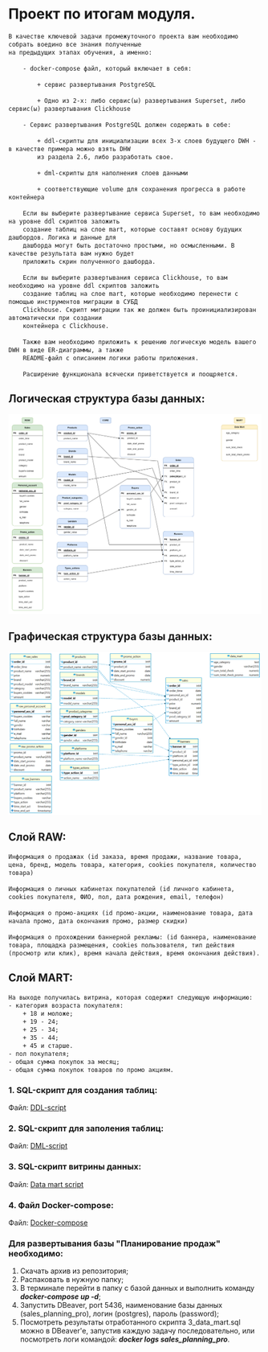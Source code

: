 # Проект по итогам модуля.

```
В качестве ключевой задачи промежуточного проекта вам необходимо собрать воедино все знания полученные 
на предыдущих этапах обучения, а именно:

    - docker-compose файл, который включает в себя:

        + сервис развертывания PostgreSQL

        + Одно из 2-х: либо сервис(ы) развертывания Superset, либо сервис(ы) развертывания Clickhouse

    - Сервис развертывания PostgreSQL должен содержать в себе:

        + ddl-скрипты для инициализации всех 3-х слоев будущего DWH - в качестве примера можно взять DHW 
        из раздела 2.6, либо разработать свое.

        + dml-скрипты для наполнения слоев данными

        + соответствующие volume для сохранения прогресса в работе контейнера

    Если вы выберите развертывание сервиса Superset, то вам необходимо на уровне ddl скриптов заложить 
    создание таблиц на слое mart, которые составят основу будущих дашбордов. Логика и данные для 
    дашборда могут быть достаточно простыми, но осмысленными. В качестве результата вам нужно будет 
    приложить скрин полученного дашборда.

    Если вы выберите развертывания сервиса Clickhouse, то вам необходимо на уровне ddl скриптов заложить 
    создание таблиц на слое mart, которые необходимо перенести с помощью инструментов миграции в СУБД 
    Clickhouse. Скрипт миграции так же должен быть проинициализирован автоматически при создании 
    контейнера с Clickhouse.

    Также вам необходимо приложить к решению логическую модель вашего DWH в виде ER-диаграммы, а также 
    README-файл с описанием логики работы приложения.

    Расширение функционала всячески приветствуется и поощряется. 
```

## Логическая структура базы данных:

![ER_logics](./ER_diagrams/ER_2.9_DWH_PRO.png)

## Графическая структура базы данных:

![ER_graphics](./ER_diagrams/sales%20-%20public.png)

## Слой RAW: 
    Информация о продажах (id заказа, время продажи, название товара, цена, бренд, модель товара, категория, cookies покупателя, количество товара)

    Информация о личных кабинетах покупателей (id личного кабинета, cookies покупателя, ФИО, пол, дата рождения, email, телефон)

    Информация о промо-акциях (id промо-акции, наименование товара, дата начала промо, дата окончания промо, размер скидки)

    Информация о прохождении баннерной рекламы: (id баннера, наименование товара, площадка размещения, cookies пользователя, тип действия (просмотр или клик), время начала действия, время окончания действия).

## Слой MART:
    На выходе получилась витрина, которая содержит следующую информацию: 
    - категория возраста покупателя:
        + 18 и моложе;
        + 19 - 24;
        + 25 - 34;
        + 35 - 44;
        + 45 и старше.
    - пол покупателя;
    - общая сумма покупок за месяц;
    - общая сумма покупок товаров по промо акциям.
    


### 1. SQL-скрипт для создания таблиц:
Файл: [DDL-script](sql_scripts/ddl/1_ddl.sql)

### 2. SQL-скрипт для заполения таблиц:
Файл: [DML-script](sql_scripts/dml/2_dml.sql)

### 3. SQL-скрипт витрины данных:
Файл: [Data mart script](sql_scripts/3_data_mart.sql)

### 4. Файл Docker-compose:
Файл: [Docker-compose](docker-compose.yml)


### Для развертывания базы "Планирование продаж" необходимо:
1. Скачать архив из репозитория;
2. Распаковать в нужную папку;
3. В терминале перейти в папку с базой данных и выполнить команду ***docker-compose up -d***;
4. Запустить DBeaver, port 5436, наименование базы данных (sales_planning_pro), логин (postgres), пароль (password);
5. Посмотреть результаты отработанного скрипта 3_data_mart.sql можно в DBeaver'е, запустив каждую задачу последовательно, или посмотреть логи командой: ***docker logs sales_planning_pro***.
